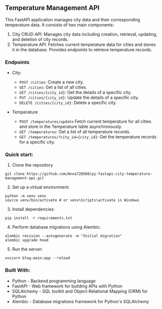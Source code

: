 ## Temperature Management API

This FastAPI application manages city data and their corresponding temperature data. It consists of two main components:
1. City CRUD API: Manages city data including creation, retrieval, updating, and deletion of city records.
2. Temperature API: Fetches current temperature data for cities and stores it in the database. Provides endpoints to retrieve temperature records.

### Endpoints

* City:
    - `POST /cities`: Create a new city.
    - `GET /cities`: Get a list of all cities.
    - `GET /cities/{city_id}`: Get the details of a specific city.
    - `PUT /cities/{city_id}`: Update the details of a specific city.
    - `DELETE /cities/{city_id}`: Delete a specific city.

* Temperature

   - `POST /temperatures/update` Fetch current temperature for all cities and store in the Temperature table asynchronously.
   - `GET /temperatures`: Get a list of all temperature records.
   - `GET /temperatures/?city_id={city_id}`: Get the temperature records for a specific city.

### Quick start:
1. Clone the repository
```shell
git clone https://github.com/Anna728560/py-fastapi-city-temperature-management-api.git
```
2. Set up a virtual environment:
```shell
python -m venv venv
source venv/bin/activate # or venv\Scripts\activate in Windows
```
3. Install dependencies:
```shell
pip install -r requirements.txt
```
4. Perform database migrations using Alembic:
```shell
alembic revision --autogenerate -m "Initial migration"
alembic upgrade head
```
5. Run the server:
```shell
uvicorn blog.main:app --reload
```

### Built With:

* Python - Backend programming language
* FastAPI - Web framework for building APIs with Python
* SQLAlchemy - SQL toolkit and Object-Relational Mapping (ORM) for Python
* Alembic - Database migrations framework for Python's SQLAlchemy
